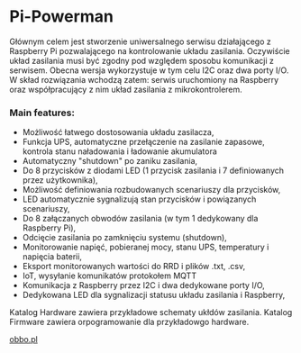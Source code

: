 # Pi-Powerman
Głównym celem jest stworzenie uniwersalnego serwisu działającego z Raspberry Pi pozwalającego na kontrolowanie układu zasilania. Oczywiście układ zasilania musi być zgodny pod względem sposobu komunikacji z serwisem. Obecna wersja wykorzystuje w tym celu I2C oraz dwa porty I/O. W skład rozwiązania wchodzą zatem: serwis uruchomiony na Raspberry oraz współpracujący z nim układ zasilania z mikrokontrolerem. 

### Main features:
- Możliwość łatwego dostosowania układu zasilacza,
- Funkcja UPS, automatyczne przełączenie na zasilanie zapasowe, kontrola stanu naładowania i ładowanie akumulatora
- Automatyczny "shutdown" po zaniku zasilania,
- Do 8 przycisków z diodami LED (1 przycisk zasilania i 7 definiowanych przez użytkownika),
- Możliwość definiowania rozbudowanych scenariuszy dla przycisków,
- LED automatycznie sygnalizują stan przycisków i powiązanych scenariuszy,
- Do 8 załączanych obwodów zasilania (w tym 1 dedykowany dla Raspberry Pi),
- Odcięcie zasilania po zamknięciu systemu (shutdown),
- Monitorowanie napięć, pobieranej mocy, stanu UPS, temperatury i napięcia baterii,
- Eksport monitorowanych wartości do RRD i plików .txt, .csv,
- IoT, wysyłanie komunikatów protokołem MQTT 
- Komunikacja z Raspberry przez I2C i dwa dedykowane porty I/O,
- Dedykowana LED dla sygnalizacji statusu układu zasilania i Raspberry,

Katalog Hardware zawiera przykładowe schematy ukłdów zasilania.
Katalog Firmware zawiera orpogramowanie dla przykładowgo hardware.

[obbo.pl](http://obbo.pl)
